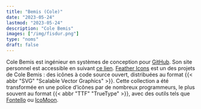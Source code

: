 ```yaml
---
title: "Bemis (Cole)"
date: "2023-05-24"
lastmod: "2023-05-24"
description: "Cole Bemis"
images: ["/img/fisdur.png"]
type: "noms"
draft: false
---
```


Cole Bemis est ingénieur en systèmes de conception pour
[GitHub](https://github.com/).
Son site personnel est accessible en suivant
[ce lien](https://colebemis.com/).
[Feather Icons](https://feathericons.com/)
est un des projets de Cole Bemis&nbsp;: des icônes à code source ouvert,
distribuées au format {{< abbr "SVG" "Scalable Vector Graphics" >}}.
Cette collection a été transformée en une police d’icônes par de nombreux
programmeurs, le plus souvent au format {{< abbr "TTF" "TrueType" >}}, avec
des outils tels que
[Fontello](https://fontello.com/)
ou
[IcoMoon](https://icomoon.io/).
